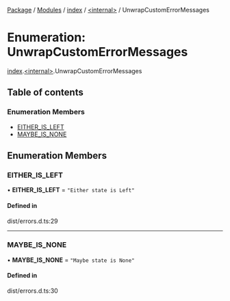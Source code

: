 [Package](../README.md) / [Modules](../modules.md) / [index](../modules/index.md) / [\<internal\>](../modules/index._internal_.md) / UnwrapCustomErrorMessages

# Enumeration: UnwrapCustomErrorMessages

[index](../modules/index.md).[\<internal\>](../modules/index._internal_.md).UnwrapCustomErrorMessages

## Table of contents

### Enumeration Members

- [EITHER\_IS\_LEFT](index._internal_.UnwrapCustomErrorMessages.md#either_is_left)
- [MAYBE\_IS\_NONE](index._internal_.UnwrapCustomErrorMessages.md#maybe_is_none)

## Enumeration Members

### EITHER\_IS\_LEFT

• **EITHER\_IS\_LEFT** = ``"Either state is Left"``

#### Defined in

dist/errors.d.ts:29

___

### MAYBE\_IS\_NONE

• **MAYBE\_IS\_NONE** = ``"Maybe state is None"``

#### Defined in

dist/errors.d.ts:30
